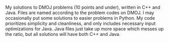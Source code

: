 My solutions to DMOJ problems (10 points and under), written in C++ and Java. Files are named according to the problem codes on DMOJ. I may occasionally put some solutions to easier problems in Python. My code prioritizes simplicity and cleanliness, and only includes necessary input optimizations for Java. Java files just take up more space which messes up the ratio, but all solutions will have both C++ and Java.
